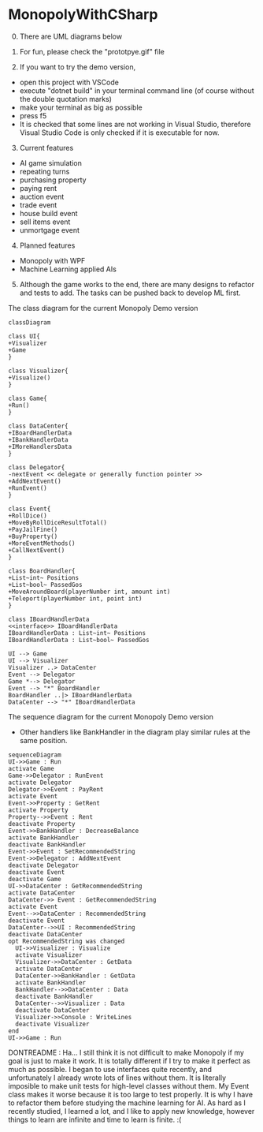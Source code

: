 # MonopolyWithCSharp

0. There are UML diagrams below

1. For fun, please check the "prototpye.gif" file

2. If you want to try the demo version,
  - open this project with VSCode
  - execute "dotnet build" in your terminal command line (of course without the double quotation marks)
  - make your terminal as big as possible
  - press f5
  - It is checked that some lines are not working in Visual Studio, therefore Visual Studio Code is only checked if it is executable for now.

3. Current features
  - AI game simulation
  - repeating turns
  - purchasing property
  - paying rent
  - auction event
  - trade event
  - house build event
  - sell items event
  - unmortgage event

4. Planned features
  - Monopoly with WPF
  - Machine Learning applied AIs

5. Although the game works to the end, there are many designs to refactor and tests to add.
  The tasks can be pushed back to develop ML first.


The class diagram for the current Monopoly Demo version
```mermaid
classDiagram

class UI{
+Visualizer
+Game
}

class Visualizer{
+Visualize()
}

class Game{
+Run()
}

class DataCenter{
+IBoardHandlerData
+IBankHandlerData
+IMoreHandlersData
}

class Delegator{
-nextEvent << delegate or generally function pointer >>
+AddNextEvent()
+RunEvent()
}

class Event{
+RollDice()
+MoveByRollDiceResultTotal()
+PayJailFine()
+BuyProperty()
+MoreEventMethods()
+CallNextEvent()
}

class BoardHandler{
+List~int~ Positions 
+List~bool~ PassedGos 
+MoveAroundBoard(playerNumber int, amount int)
+Teleport(playerNumber int, point int)
}

class IBoardHandlerData
<<interface>> IBoardHandlerData
IBoardHandlerData : List~int~ Positions
IBoardHandlerData : List~bool~ PassedGos

UI --> Game
UI --> Visualizer
Visualizer ..> DataCenter
Event --> Delegator
Game *--> Delegator
Event --> "*" BoardHandler
BoardHandler ..|> IBoardHandlerData
DataCenter --> "*" IBoardHandlerData
```

The sequence diagram for the current Monopoly Demo version
  - Other handlers like BankHandler in the diagram play similar rules at the same position.
```mermaid
sequenceDiagram
UI->>Game : Run
activate Game
Game->>Delegator : RunEvent
activate Delegator
Delegator->>Event : PayRent
activate Event
Event->>Property : GetRent
activate Property
Property-->>Event : Rent
deactivate Property
Event->>BankHandler : DecreaseBalance
activate BankHandler
deactivate BankHandler
Event->>Event : SetRecommendedString
Event->>Delegator : AddNextEvent
deactivate Delegator
deactivate Event
deactivate Game
UI->>DataCenter : GetRecommendedString
activate DataCenter
DataCenter->> Event : GetRecommendedString
activate Event
Event-->>DataCenter : RecommendedString
deactivate Event
DataCenter-->>UI : RecommendedString
deactivate DataCenter
opt RecommendedString was changed
  UI->>Visualizer : Visualize
  activate Visualizer
  Visualizer->>DataCenter : GetData
  activate DataCenter
  DataCenter->>BankHandler : GetData
  activate BankHandler
  BankHandler-->>DataCenter : Data
  deactivate BankHandler
  DataCenter-->>Visualizer : Data
  deactivate DataCenter
  Visualizer->>Console : WriteLines
  deactivate Visualizer
end
UI->>Game : Run
```


DONTREADME :
Ha... I still think it is not difficult to make Monopoly if my goal is just to make it work.
It is totally different if I try to make it perfect as much as possible.
I began to use interfaces quite recently, and unfortunately I already wrote lots of lines without them.
It is literally imposible to make unit tests for high-level classes without them.
My Event class makes it worse because it is too large to test properly.
It is why I have to refactor them before studying the machine learning for AI.
As hard as I recently studied, I learned a lot, and I like to apply new knowledge,
however things to learn are infinite and time to learn is finite. :(
